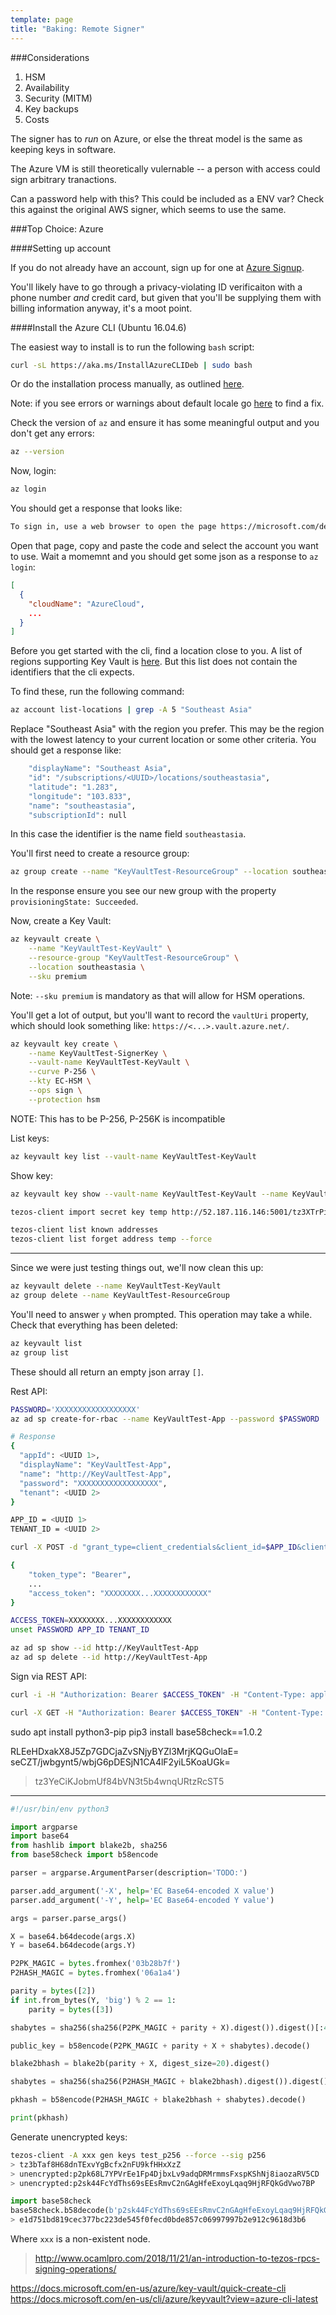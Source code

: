```yaml
---
template: page
title: "Baking: Remote Signer"
---
```


###Considerations

1. HSM
2. Availability
3. Security (MITM)
4. Key backups
5. Costs 

The signer has to *run* on Azure, or else the threat model is the same as keeping keys in software. 

The Azure VM is still theoretically vulernable -- a person with access could sign arbitrary tranactions.

Can a password help with this? This could be included as a ENV var? Check this against the original AWS signer, which seems to use the same.



###Top Choice: Azure 

####Setting up account

If you do not already have an account, sign up for one at [Azure Signup](https://signup.azure.com).

You'll likely have to go through a privacy-violating ID verificaiton with a phone number *and* credit card, but given that you'll be supplying them with billing information anyway, it's a moot point.

####Install the Azure CLI (Ubuntu 16.04.6)

The easiest way to install is to run the following `bash` script:

```bash
curl -sL https://aka.ms/InstallAzureCLIDeb | sudo bash
```

Or do the installation process manually, as outlined [here](https://docs.microsoft.com/en-us/cli/azure/install-azure-cli-apt?view=azure-cli-latest).

Note: if you see errors or warnings about default locale go [here](/appendix.html#ubuntu-locale-fix) to find a fix.

Check the version of `az` and ensure it has some meaningful output and you don't get any errors:

```bash
az --version
```

Now, login:

```bash
az login
```

You should get a response that looks like:

```bash
To sign in, use a web browser to open the page https://microsoft.com/devicelogin and enter the code XXXXXXXXX to authenticate.
```

Open that page, copy and paste the code and select the account you want to use. Wait a momemnt and you should get some json as a response to `az login`:

```json
[
  {
    "cloudName": "AzureCloud",
    ...
  }
]
```

Before you get started with the cli, find a location close to you. A list of regions supporting Key Vault is [here](https://azure.microsoft.com/en-us/global-infrastructure/services/?products=key-vault). But this list does not contain the identifiers that the cli expects.

To find these, run the following command:

```bash
az account list-locations | grep -A 5 "Southeast Asia"
```

Replace "Southeast Asia" with the region you prefer. This may be the region with the lowest latency to your current location or some other criteria. You should get a response like:

```bash
    "displayName": "Southeast Asia",
    "id": "/subscriptions/<UUID>/locations/southeastasia",
    "latitude": "1.283",
    "longitude": "103.833",
    "name": "southeastasia",
    "subscriptionId": null
```

In this case the identifier is the name field `southeastasia`. 

You'll first need to create a resource group:

```bash
az group create --name "KeyVaultTest-ResourceGroup" --location southeastasia
```

In the response ensure you see our new group with the property `provisioningState: Succeeded`. 

Now, create a Key Vault:

```bash
az keyvault create \
	--name "KeyVaultTest-KeyVault" \
	--resource-group "KeyVaultTest-ResourceGroup" \
	--location southeastasia \
	--sku premium
```

Note: `--sku premium` is mandatory as that will allow for HSM operations.

You'll get a lot of output, but you'll want to record the `vaultUri` property, which should look something like: `https://<...>.vault.azure.net/`.  

```bash
az keyvault key create \
	--name KeyVaultTest-SignerKey \
	--vault-name KeyVaultTest-KeyVault \
	--curve P-256 \
	--kty EC-HSM \
	--ops sign \
	--protection hsm
```

NOTE: This has to be P-256, P-256K is incompatible

List keys:

```bash
az keyvault key list --vault-name KeyVaultTest-KeyVault
```

Show key:

```bash
az keyvault key show --vault-name KeyVaultTest-KeyVault --name KeyVaultTest-SignerKey
```


```bash
tezos-client import secret key temp http://52.187.116.146:5001/tz3XTrPiQaqJW33BcRXpBBLXURPwqNiNw1no --force

tezos-client list known addresses
tezos-client list forget address temp --force 
```




*******

Since we were just testing things out, we'll now clean this up:

```bash
az keyvault delete --name KeyVaultTest-KeyVault
az group delete --name KeyVaultTest-ResourceGroup
```

You'll need to answer `y` when prompted. This operation may take a while. Check that everything has been deleted:

```bash
az keyvault list
az group list
```

These should all return an empty json array `[]`. 



Rest API:

```bash
PASSWORD='XXXXXXXXXXXXXXXXXX'
az ad sp create-for-rbac --name KeyVaultTest-App --password $PASSWORD

# Response
{
  "appId": <UUID 1>,
  "displayName": "KeyVaultTest-App",
  "name": "http://KeyVaultTest-App",
  "password": "XXXXXXXXXXXXXXXXXX",
  "tenant": <UUID 2>
}
```

```bash
APP_ID = <UUID 1>
TENANT_ID = <UUID 2>
```

```bash
curl -X POST -d "grant_type=client_credentials&client_id=$APP_ID&client_secret=$PASSWORD&resource=https://management.azure.com/" https://login.microsoftonline.com/$TENANT_ID/oauth2/token
```

```bash
{
	"token_type": "Bearer", 	
	...
	"access_token": "XXXXXXXX...XXXXXXXXXXXX"
}
```

```bash
ACCESS_TOKEN=XXXXXXXX...XXXXXXXXXXXX
unset PASSWORD APP_ID TENANT_ID
```

```bash
az ad sp show --id http://KeyVaultTest-App
az ad sp delete --id http://KeyVaultTest-App
```

Sign via REST API:

```bash
curl -i -H "Authorization: Bearer $ACCESS_TOKEN" -H "Content-Type: application/json" -X POST -d "alg=ES256K&value=SIGNME" https://keyvaulttest-keyvault.vault.azure.net/keys/KeyVaultTest-SignerKey/768675a6df2144b4a691681ac064f92f/sign?api-version=7.0
```

```bash
curl -X GET -H "Authorization: Bearer $ACCESS_TOKEN" -H "Content-Type: application/json" https://keyvaulttest-keyvault.vault.azure.net/keys/KeyVaultTest-SignerKey/versions?api-version=7.0
```

>>>>>>>

sudo apt install python3-pip
pip3 install base58check==1.0.2

>>>>>>>

>>>>>>>

RLEeHDxakX8J5Zp7GDCjaZvSNjyBYZl3MrjKQGuOlaE=
seCZT/jwbgynt5/wbjG6pDESjN1CA4lF2yiL5KoaUGk=

> tz3YeCiKJobmUf84bVN3t5b4wnqURtzRcST5

>>>>>>>

*******

```python
#!/usr/bin/env python3

import argparse
import base64
from hashlib import blake2b, sha256
from base58check import b58encode

parser = argparse.ArgumentParser(description='TODO:')

parser.add_argument('-X', help='EC Base64-encoded X value')
parser.add_argument('-Y', help='EC Base64-encoded Y value')

args = parser.parse_args()

X = base64.b64decode(args.X)
Y = base64.b64decode(args.Y)

P2PK_MAGIC = bytes.fromhex('03b28b7f')
P2HASH_MAGIC = bytes.fromhex('06a1a4')

parity = bytes([2])
if int.from_bytes(Y, 'big') % 2 == 1:
    parity = bytes([3])

shabytes = sha256(sha256(P2PK_MAGIC + parity + X).digest()).digest()[:4]

public_key = b58encode(P2PK_MAGIC + parity + X + shabytes).decode()

blake2bhash = blake2b(parity + X, digest_size=20).digest()

shabytes = sha256(sha256(P2HASH_MAGIC + blake2bhash).digest()).digest()[:4]

pkhash = b58encode(P2HASH_MAGIC + blake2bhash + shabytes).decode()

print(pkhash)
```

Generate unencrypted keys:

```bash
tezos-client -A xxx gen keys test_p256 --force --sig p256
> tz3bTaf8H68dnTExvYgBcfx2nFU9kfHHxXzZ
> unencrypted:p2pk68L7YPVrEe1Fp4DjbxLv9adqDRMrmmsFxspKShNj8iaozaRV5CD
> unencrypted:p2sk44FcYdThs69sEEsRmvC2nGAgHfeExoyLqaq9HjRFQkGdVwo7BP 
```

```python
import base58check
base58check.b58decode(b'p2sk44FcYdThs69sEEsRmvC2nGAgHfeExoyLqaq9HjRFQkGdVwo7BP').hex()[8:72]
> e1d751bd819cec377bc223de545f0fecd0bde857c06997997b2e912c9618d3b6
```

Where `xxx` is a non-existent node.

> http://www.ocamlpro.com/2018/11/21/an-introduction-to-tezos-rpcs-signing-operations/



https://docs.microsoft.com/en-us/azure/key-vault/quick-create-cli
https://docs.microsoft.com/en-us/cli/azure/keyvault?view=azure-cli-latest
